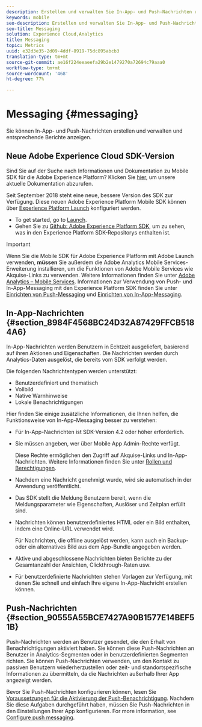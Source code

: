 ```yaml
---
description: Erstellen und verwalten Sie In-App- und Push-Nachrichten und erstellen Sie Berichte zu diesen Nachrichten.
keywords: mobile
seo-description: Erstellen und verwalten Sie In-App- und Push-Nachrichten und erstellen Sie Berichte zu diesen Nachrichten.
seo-title: Messaging
solution: Experience Cloud,Analytics
title: Messaging
topic: Metrics
uuid: e32d3e35-2d09-4ddf-8919-75dc895abcb3
translation-type: tm+mt
source-git-commit: ae16f224eeaeefa29b2e1479270a72694c79aaa0
workflow-type: tm+mt
source-wordcount: '468'
ht-degree: 77%

---
```



# Messaging {#messaging}

Sie können In-App- und Push-Nachrichten erstellen und verwalten und entsprechende Berichte anzeigen.

## Neue Adobe Experience Cloud SDK-Version

Sind Sie auf der Suche nach Informationen und Dokumentation zu Mobile SDK für die Adobe Experience Platform? Klicken Sie [hier](https://aep-sdks.gitbook.io/docs/), um unsere aktuelle Dokumentation abzurufen.

Seit September 2018 steht eine neue, bessere Version des SDK zur Verfügung. Diese neuen Adobe Experience Platform Mobile SDK können über [Experience Platform Launch](https://www.adobe.com/de/experience-platform/launch.html) konfiguriert werden.

* To get started, go to [Launch](https://launch.adobe.com/).
* Gehen Sie zu [Github: Adobe Experience Platform SDK](https://github.com/Adobe-Marketing-Cloud/acp-sdks), um zu sehen, was in den Experience Platform SDK-Repositorys enthalten ist.

>[!IMPORTANT]
>
> Wenn Sie die Mobile SDK für Adobe Experience Platform mit Adobe Launch verwenden, **müssen** Sie außerdem die Adobe Analytics Mobile Services-Erweiterung installieren, um die Funktionen von Adobe Mobile Services wie Akquise-Links zu verwenden. Weitere Informationen finden Sie unter [Adobe Analytics – Mobile Services](https://aep-sdks.gitbook.io/docs/using-mobile-extensions/adobe-analytics-mobile-services). Informationen zur Verwendung von Push- und In-App-Messaging mit den Experience Platform SDK finden Sie unter [Einrichten von Push-Messaging](https://aep-sdks.gitbook.io/docs/using-mobile-extensions/adobe-analytics-mobile-services#set-up-push-messaging) und [Einrichten von In-App-Messaging](https://aep-sdks.gitbook.io/docs/using-mobile-extensions/adobe-analytics-mobile-services#set-up-in-app-messaging).

## In-App-Nachrichten {#section_8984F4568BC24D32A87429FFCB5184A6}

In-App-Nachrichten werden Benutzern in Echtzeit ausgeliefert, basierend auf ihren Aktionen und Eigenschaften. Die Nachrichten werden durch Analytics-Daten ausgelöst, die bereits vom SDK verfolgt werden.

Die folgenden Nachrichtentypen werden unterstützt:

* Benutzerdefiniert und thematisch
* Vollbild
* Native Warnhinweise
* Lokale Benachrichtigungen

Hier finden Sie einige zusätzliche Informationen, die Ihnen helfen, die Funktionsweise von In-App-Messaging besser zu verstehen:

* Für In-App-Nachrichten ist SDK-Version 4.2 oder höher erforderlich.
* Sie müssen angeben, wer über Mobile App Admin-Rechte verfügt.

   Diese Rechte ermöglichen den Zugriff auf Akquise-Links und In-App-Nachrichten. Weitere Informationen finden Sie unter [Rollen und Berechtigungen](/help/using/gs/c-mob-roles-and-permissions.md).
* Nachdem eine Nachricht genehmigt wurde, wird sie automatisch in der Anwendung veröffentlicht.
* Das SDK stellt die Meldung Benutzern bereit, wenn die Meldungsparameter wie Eigenschaften, Auslöser und Zeitplan erfüllt sind.
* Nachrichten können benutzerdefiniertes HTML oder ein Bild enthalten, indem eine Online-URL verwendet wird.

   Für Nachrichten, die offline ausgelöst werden, kann auch ein Backup- oder ein alternatives Bild aus dem App-Bundle angegeben werden.
* Aktive und abgeschlossene Nachrichten bieten Berichte zu der Gesamtanzahl der Ansichten, Clickthrough-Raten usw.
* Für benutzerdefinierte Nachrichten stehen Vorlagen zur Verfügung, mit denen Sie schnell und einfach Ihre eigene In-App-Nachricht erstellen können.

## Push-Nachrichten {#section_90555A55BCE7427A90B1577E14BEF51B}

Push-Nachrichten werden an Benutzer gesendet, die den Erhalt von Benachrichtigungen aktiviert haben. Sie können diese Push-Nachrichten an Benutzer in Analytics-Segmenten oder in benutzerdefinierten Segmenten richten. Sie können Push-Nachrichten verwenden, um den Kontakt zu passiven Benutzern wiederherzustellen oder zeit- und standortspezifische Informationen zu übermitteln, da die Nachrichten außerhalb Ihrer App angezeigt werden.

Bevor Sie Push-Nachrichten konfigurieren können, lesen Sie [Voraussetzungen für die Aktivierung der Push-Benachrichtigung](/help/using/c-manage-app-settings/c-mob-confg-app/configure-push-messaging/prerequisites-push-messaging.md). Nachdem Sie diese Aufgaben durchgeführt haben, müssen Sie Push-Nachrichten in den Einstellungen Ihrer App konfigurieren. For more information, see [Configure push messaging](/help/using/c-manage-app-settings/c-mob-confg-app/configure-push-messaging/configure-push-messaging.md).
